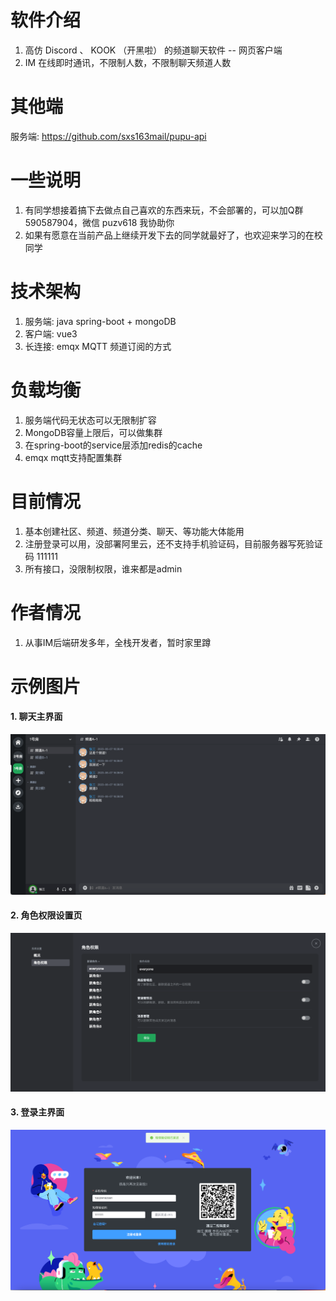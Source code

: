 # 软件介绍
1. 高仿 Discord 、 KOOK （开黑啦） 的频道聊天软件 -- 网页客户端
2. IM 在线即时通讯，不限制人数，不限制聊天频道人数

# 其他端
服务端: https://github.com/sxs163mail/pupu-api

# 一些说明
1. 有同学想接着搞下去做点自己喜欢的东西来玩，不会部署的，可以加Q群 590587904，微信 puzv618 我协助你
2. 如果有愿意在当前产品上继续开发下去的同学就最好了，也欢迎来学习的在校同学

# 技术架构
1. 服务端: java spring-boot + mongoDB
2. 客户端: vue3 
3. 长连接: emqx MQTT 频道订阅的方式

# 负载均衡
1. 服务端代码无状态可以无限制扩容
2. MongoDB容量上限后，可以做集群
3. 在spring-boot的service层添加redis的cache
4. emqx mqtt支持配置集群

# 目前情况
1. 基本创建社区、频道、频道分类、聊天、等功能大体能用
2. 注册登录可以用，没部署阿里云，还不支持手机验证码，目前服务器写死验证码 111111
3. 所有接口，没限制权限，谁来都是admin

# 作者情况
1. 从事IM后端研发多年，全栈开发者，暂时家里蹲

# 示例图片

#### 1. 聊天主界面

![rm-1.png](rm-1.png)


#### 2. 角色权限设置页

![rm-2.png](rm-2.png)

#### 3. 登录主界面

![rm-3.png](rm-3.png)




